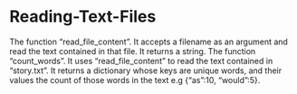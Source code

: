 # Reading-Text-Files
The function “read_file_content”. It accepts a filename as an argument and read the text contained in that file. It returns a string.
The function “count_words”. It uses “read_file_content” to read the text contained in “story.txt”. It returns a dictionary whose keys are unique words, and their values the count of those words in the text e.g {“as”:10, “would”:5}.
